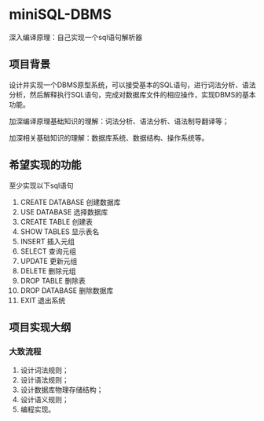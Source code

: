 # miniSQL-DBMS
深入编译原理：自己实现一个sql语句解析器

## 项目背景

设计并实现一个DBMS原型系统，可以接受基本的SQL语句，进行词法分析、语法分析，然后解释执行SQL语句，完成对数据库文件的相应操作，实现DBMS的基本功能。

加深编译原理基础知识的理解：词法分析、语法分析、语法制导翻译等；

加深相关基础知识的理解：数据库系统、数据结构、操作系统等。


## 希望实现的功能

至少实现以下sql语句

1. CREATE DATABASE   	创建数据库
2. USE DATABASE 		选择数据库
3. CREATE   TABLE		创建表
4. SHOW  TABLES  		显示表名
5. INSERT		 	插入元组
6. SELECT 		 	查询元组
7. UPDATE			更新元组
8. DELETE			删除元组
9. DROP	TABLE 		删除表
10. DROP	DATABASE		删除数据库
11. EXIT	 			退出系统


## 项目实现大纲

### 大致流程

1. 设计词法规则；
2. 设计语法规则；
3. 设计数据库物理存储结构；
4. 设计语义规则；
5. 编程实现。



